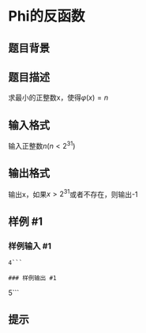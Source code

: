 # Phi的反函数

## 题目背景



## 题目描述

求最小的正整数x，使得$\varphi(x)=n$

## 输入格式

输入正整数$n (n<2^{31})$

## 输出格式

输出x，如果$x>2^{31}$或者不存在，则输出-1

## 样例 #1

### 样例输入 #1
```
4```

### 样例输出 #1

```
5```

## 提示


